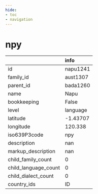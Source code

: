 ```yaml
---
hide:
- toc
- navigation
---
```

# npy
|                      | info     |
|:---------------------|:---------|
| id                   | napu1241 |
| family_id            | aust1307 |
| parent_id            | bada1260 |
| name                 | Napu     |
| bookkeeping          | False    |
| level                | language |
| latitude             | -1.43707 |
| longitude            | 120.338  |
| iso639P3code         | npy      |
| description          | nan      |
| markup_description   | nan      |
| child_family_count   | 0        |
| child_language_count | 0        |
| child_dialect_count  | 0        |
| country_ids          | ID       |